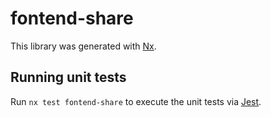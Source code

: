 # fontend-share

This library was generated with [Nx](https://nx.dev).

## Running unit tests

Run `nx test fontend-share` to execute the unit tests via [Jest](https://jestjs.io).
